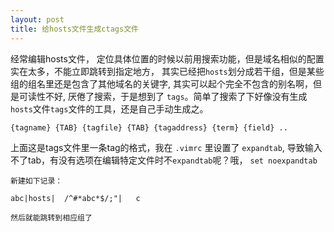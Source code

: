 ```yaml
---
layout: post
title: 给hosts文件生成ctags文件
---
```

经常编辑hosts文件，
定位具体位置的时候以前用搜索功能，但是域名相似的配置实在太多，不能立即跳转到指定地方，
其实已经把`hosts`划分成若干组，但是某些组的组名里还是包含了其他域名的关键字,
其实可以起个完全不包含的别名啊，但是可读性不好,
厌倦了搜索，于是想到了 `tags`。简单了搜索了下好像没有生成`hosts`文件`tags`文件的工具，还是自己手动生成之。


`{tagname} {TAB} {tagfile} {TAB} {tagaddress} {term} {field} ..  `

上面这是tags文件里一条tag的格式，我在 `.vimrc` 里设置了 `expandtab`, 导致输入不了tab，有没有选项在编辑特定文件时不`expandtab`呢？哦， `set noexpandtab`

    新建如下记录：

    abc|hosts|  /^#*abc*$/;"|   c 

    然后就能跳转到相应组了

